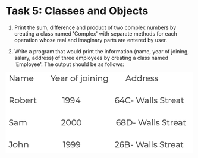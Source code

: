# Task 5: Classes and Objects

1. Print the sum, difference and product of two complex numbers by creating a class named 'Complex' with separate methods for each operation whose real and imaginary parts are entered by user.<br>

2. Write a program that would print the information (name, year of joining, salary, address) of three employees by creating a class named 'Employee'. The output should be as follows:<br>

<img src="./Employees.png">
